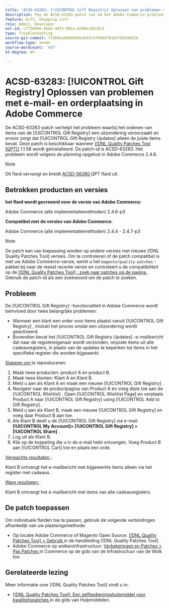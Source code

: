 ```yaml
---
title: 'ACSD-63283: [!UICONTROL Gift Registry] Oplossen van problemen met e-mail- en orderplaatsing in Adobe Commerce'
description: Pas de ACSD-63283-patch toe om het Adobe Commerce-probleem op te lossen waarbij het ordenen van items van de [!UICONTROL Gift Registry] een uitzondering veroorzaakt en ervoor zorgt dat [!UICONTROL Gift Registry Updates] alleen de juiste items bevat.
feature: Gift, Shopping Cart
role: Admin, Developer
exl-id: cff5b9e6-56ee-4df2-961a-6d90ec83c0c2
type: Troubleshooting
source-git-commit: 7fdb02a6d89d50ea593c5fd99d78101f89198424
workflow-type: tm+mt
source-wordcount: '437'
ht-degree: 0%

---
```


# ACSD-63283: [!UICONTROL Gift Registry] Oplossen van problemen met e-mail- en orderplaatsing in Adobe Commerce

De ACSD-63283-patch verhelpt het probleem waarbij het ordenen van items van de [!UICONTROL Gift Registry] een uitzondering veroorzaakt en ervoor zorgt dat [!UICONTROL Gift Registry Updates] alleen de juiste items bevat. Deze patch is beschikbaar wanneer [[!DNL Quality Patches Tool (QPT)]](/help/tools/quality-patches-tool/quality-patches-tool-to-self-serve-quality-patches.md) 1.1.58 wordt geïnstalleerd. De patch-id is ACSD-63283. Het probleem wordt volgens de planning opgelost in Adobe Commerce 2.4.8.

>[!NOTE]
>Dit flard vervangt en breidt [ ACSD-56280 ](https://experienceleague.adobe.com/nl/docs/commerce-operations/tools/quality-patches-tool/patches-available-in-qpt/v1-1-44/acsd-56280-gift-registry-purchases-are-not-completed) QPT flard uit.

## Betrokken producten en versies

**het flard wordt gecreeerd voor de versie van Adobe Commerce:**

Adobe Commerce (alle implementatiemethoden) 2.4.6-p3

**Compatibel met de versies van Adobe Commerce:**

Adobe Commerce (alle implementatiemethoden) 2.4.4 - 2.4.7-p3

>[!NOTE]
>
>De patch kan van toepassing worden op andere versies met nieuwe [!DNL Quality Patches Tool] versies. Om te controleren of de patch compatibel is met uw Adobe Commerce-versie, werkt u het `magento/quality-patches` -pakket bij naar de meest recente versie en controleert u de compatibiliteit op de [[!DNL Quality Patches Tool] : zoek naar patches op de pagina ](https://experienceleague.adobe.com/tools/commerce-quality-patches/index.html?lang=nl-NL) . Gebruik de patch-id als een zoekwoord om de patch te zoeken.

## Probleem

De [!UICONTROL Gift Registry] -functionaliteit in Adobe Commerce wordt beïnvloed door twee belangrijke problemen:

* Wanneer een klant een order voor items plaatst vanuit [!UICONTROL Gift Registry] , mislukt het proces omdat een uitzondering wordt geactiveerd.
* Bovendien bevat het [!UICONTROL Gift Registry Updates] -e-mailbericht dat naar de registereigenaar wordt verzonden, onjuiste items uit alle cadeauregisters, in plaats van de updates te beperken tot items in het specifieke register die worden bijgewerkt.

<u> Stappen om </u> te reproduceren:

1. Maak twee producten: product A en product B.
1. Maak twee klanten: Klant A en Klant B.
1. Meld u aan als Klant A en maak een nieuwe [!UICONTROL Gift Registry] .
1. Navigeer naar de productpagina van Product A en voeg deze toe aan de [!UICONTROL Wishlist] . Open [!UICONTROL Wishlist Page] en verplaats Product A naar [!UICONTROL Gift Registry] using [!UICONTROL Add to Gift Registry] .
1. Meld u aan als Klant B, maak een nieuwe [!UICONTROL Gift Registry] en voeg daar Product B aan toe.
1. Als Klant B deelt u de [!UICONTROL Gift Registry] via e-mail: **[!UICONTROL My Account]> [!UICONTROL Gift Registry] >[!UICONTROL Share]** .
1. Log uit als Klant B.
1. Klik op de koppeling die u in de e-mail hebt ontvangen. Voeg Product B aan [!UICONTROL Cart] toe en plaats een orde.

<u> Verwachte resultaten </u>:

Klant B ontvangt het e-mailbericht met bijgewerkte items alleen via het register met cadeaus.

<u> Ware resultaten </u>:

Klant B ontvangt het e-mailbericht met items van alle cadeauregisters.

## De patch toepassen

Om individuele flarden toe te passen, gebruik de volgende verbindingen afhankelijk van uw plaatsingsmethode:

* Op locatie Adobe Commerce of Magento Open Source: [[!DNL Quality Patches Tool] > Gebruik ](/help/tools/quality-patches-tool/usage.md) in de handleiding [!DNL Quality Patches Tool] .
* Adobe Commerce op wolkeninfrastructuur: [ Verbeteringen en Patches > Pas Patches ](https://experienceleague.adobe.com/docs/commerce-cloud-service/user-guide/develop/upgrade/apply-patches.html?lang=nl-NL) in Commerce op de gids van de Infrastructuur van de Wolk toe.


## Gerelateerde lezing

Meer informatie over [!DNL Quality Patches Tool] vindt u in:

* [[!DNL Quality Patches Tool]: Een zelfbedieningshulpmiddel voor kwaliteitspatches ](/help/tools/quality-patches-tool/quality-patches-tool-to-self-serve-quality-patches.md) in de gids van Hulpmiddelen.
